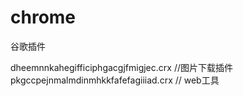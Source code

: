 # chrome
谷歌插件

dheemnnkahegifficiphgacgjfmigjec.crx //图片下载插件
pkgccpejnmalmdinmhkkfafefagiiiad.crx         //  web工具



